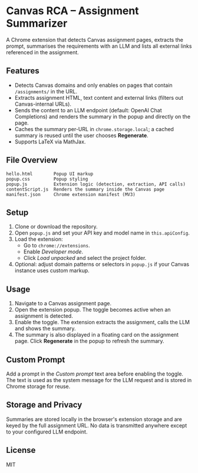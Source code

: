 # Canvas RCA – Assignment Summarizer

A Chrome extension that detects Canvas assignment pages, extracts the prompt, summarises the requirements with an LLM and lists all external links referenced in the assignment.

## Features

- Detects Canvas domains and only enables on pages that contain `/assignments/` in the URL.
- Extracts assignment HTML, text content and external links (filters out Canvas-internal URLs).
- Sends the content to an LLM endpoint (default: OpenAI Chat Completions) and renders the summary in the popup and directly on the page.
- Caches the summary per-URL in `chrome.storage.local`; a cached summary is reused until the user chooses **Regenerate**.
- Supports LaTeX via MathJax.

## File Overview

```
hello.html        Popup UI markup
popup.css         Popup styling
popup.js          Extension logic (detection, extraction, API calls)
contentScript.js  Renders the summary inside the Canvas page
manifest.json     Chrome extension manifest (MV3)
```

## Setup

1. Clone or download the repository.
2. Open `popup.js` and set your API key and model name in `this.apiConfig`.
3. Load the extension:
   - Go to `chrome://extensions`.
   - Enable *Developer mode*.
   - Click *Load unpacked* and select the project folder.
4. Optional: adjust domain patterns or selectors in `popup.js` if your Canvas instance uses custom markup.

## Usage

1. Navigate to a Canvas assignment page.
2. Open the extension popup. The toggle becomes active when an assignment is detected.
3. Enable the toggle. The extension extracts the assignment, calls the LLM and shows the summary.
4. The summary is also displayed in a floating card on the assignment page. Click **Regenerate** in the popup to refresh the summary.

## Custom Prompt

Add a prompt in the *Custom prompt* text area before enabling the toggle. The text is used as the system message for the LLM request and is stored in Chrome storage for reuse.

## Storage and Privacy

Summaries are stored locally in the browser's extension storage and are keyed by the full assignment URL. No data is transmitted anywhere except to your configured LLM endpoint.

## License

MIT
